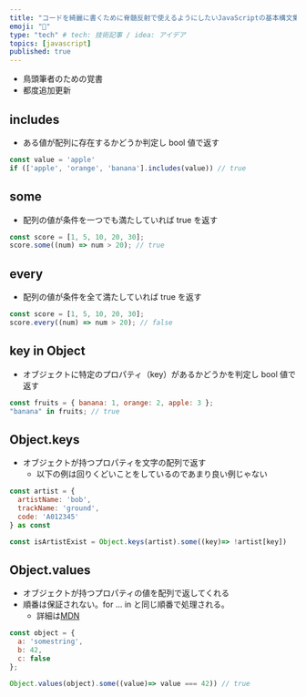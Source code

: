 ```yaml
---
title: "コードを綺麗に書くために脊髄反射で使えるようにしたいJavaScriptの基本構文集"
emoji: "🐡"
type: "tech" # tech: 技術記事 / idea: アイデア
topics: [javascript]
published: true
---
```


- 鳥頭筆者のための覚書
- 都度追加更新

## includes

- ある値が配列に存在するかどうか判定し bool 値で返す

```js
const value = 'apple'
if (['apple', 'orange', 'banana'].includes(value)) // true
```

## some

- 配列の値が条件を一つでも満たしていれば true を返す

```js
const score = [1, 5, 10, 20, 30];
score.some((num) => num > 20); // true
```

## every

- 配列の値が条件を全て満たしていれば true を返す

```js
const score = [1, 5, 10, 20, 30];
score.every((num) => num > 20); // false
```

## key in Object

- オブジェクトに特定のプロパティ（key）があるかどうかを判定し bool 値で返す

```js
const fruits = { banana: 1, orange: 2, apple: 3 };
"banana" in fruits; // true
```

## Object.keys

- オブジェクトが持つプロパティを文字の配列で返す
  - 以下の例は回りくどいことをしているのであまり良い例じゃない

```js
const artist = {
  artistName: 'bob',
  trackName: 'ground',
  code: 'A012345'
} as const

const isArtistExist = Object.keys(artist).some((key)=> !artist[key])
```

## Object.values

- オブジェクトが持つプロパティの値を配列で返してくれる
- 順番は保証されない。for ... in と同じ順番で処理される。
  - 詳細は[MDN](https://developer.mozilla.org/ja/docs/Web/JavaScript/Reference/Global_Objects/Object/values)

```js
const object = {
  a: 'somestring',
  b: 42,
  c: false
};

Object.values(object).some((value)=> value === 42)) // true
```
